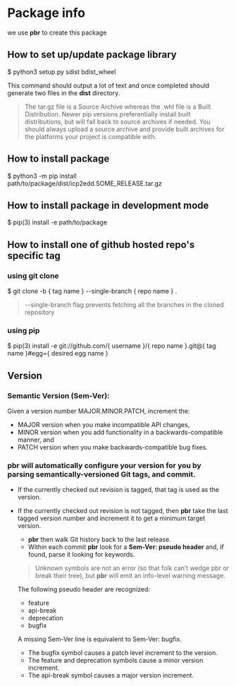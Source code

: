 # Package info

we use **pbr** to create this package

## How to set up/update  package library
$ python3 setup.py sdist bdist_wheel

This command should output a lot of text and once completed should generate two files in the
 **dist** directory.
> The tar.gz file is a Source Archive whereas the .whl file is a Built Distribution.
Newer pip versions preferentially install built distributions, but will fall back to source archives
if needed. You should always upload a source archive and provide built archives for the platforms your
 project is compatible with.

## How to install package
$ python3 -m pip install path/to/package/dist/icp2edd.SOME_RELEASE.tar.gz

## How to install package in development mode
$ pip(3) install -e path/to/package

## How to install one of github hosted repo's specific tag
### using git clone

$ git clone -b { tag name } --single-branch { repo name } .  

> --single-branch flag prevents fetching all the branches in the cloned repository

### using pip
$ pip(3) install -e git://github.com/{ username }/{ repo name }.git@{ tag name }#egg={ desired egg name }  

## Version

### Semantic Version (Sem-Ver):
 Given a version number MAJOR.MINOR.PATCH, increment the:
 - MAJOR version when you make incompatible API changes,
 - MINOR version when you add functionality in a backwards-compatible manner, and
 - PATCH version when you make backwards-compatible bug fixes.

### **pbr** will automatically configure your version for you by parsing semantically-versioned Git tags, and commit.

- If the currently checked out revision is tagged, that tag is used as the version.
- If the currently checked out revision is not tagged, then **pbr** take the last tagged version number
and increment it to get a minimum target version.
    - **pbr** then walk Git history back to the last release.
    - Within each commit **pbr** look for a **Sem-Ver: pseudo header** and, if found, parse it looking for keywords.
    > Unknown symbols are not an error (so that folk can’t wedge pbr or break their tree),
but **pbr** will emit an info-level warning message.

    The following pseudo header are recognized:
    - feature
    - api-break
    - deprecation
    - bugfix

    A missing Sem-Ver line is equivalent to Sem-Ver: bugfix.
    - The bugfix symbol causes a patch level increment to the version.
    - The feature and deprecation symbols cause a minor version increment.
    - The api-break symbol causes a major version increment.
